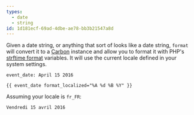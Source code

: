 ```yaml
---
types:
  - date
  - string
id: 1d181ecf-69ad-4dbe-ae78-bb3b21547a8d
---
```

Given a date string, or anything that sort of looks like a date string, `format` will convert it to a [Carbon][carbon] instance and allow you to format it with PHP's [strftime format][strftime] variables. It will use the current locale defined in your system settings.

```.language-yaml
event_date: April 15 2016
```

```
{{ event_date format_localized="%A %d %B %Y" }}
```

Assuming your locale is `fr_FR`:

```.language-output
Vendredi 15 avril 2016
```


[carbon]: http://carbon.nesbot.com
[strftime]: http://php.net/strftime
